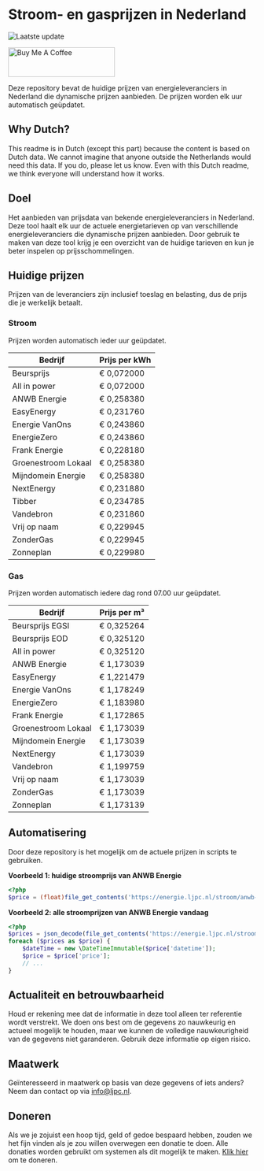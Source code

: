 # Stroom- en gasprijzen in Nederland

![Laatste update](https://img.shields.io/badge/laatste%20update-2025--08--23%2017%3A01%20CET-brightgreen)

<a href="https://www.buymeacoffee.com/Lars-" target="_blank"><img src="https://cdn.buymeacoffee.com/buttons/v2/default-orange.png" alt="Buy Me A Coffee" height="60" style="height: 60px !important;width: 217px !important;" ></a>

Deze repository bevat de huidige prijzen van energieleveranciers in Nederland die dynamische prijzen aanbieden. De prijzen worden elk uur automatisch geüpdatet.

## Why Dutch?

This readme is in Dutch (except this part) because the content is based on Dutch data. We cannot imagine that anyone outside the Netherlands would need this data. If you do, please let us know. Even with this Dutch readme, we think
everyone will understand how it works.

## Doel

Het aanbieden van prijsdata van bekende energieleveranciers in Nederland. Deze tool haalt elk uur de actuele energietarieven op van verschillende energieleveranciers die dynamische prijzen aanbieden. Door gebruik te maken van deze tool
krijg je een overzicht van de huidige tarieven en kun je beter inspelen op prijsschommelingen.

## Huidige prijzen

Prijzen van de leveranciers zijn inclusief toeslag en belasting, dus de prijs die je werkelijk betaalt.

### Stroom

Prijzen worden automatisch ieder uur geüpdatet.

 Bedrijf | Prijs per kWh 
---------|---------------
Beursprijs | € 0,072000
All in power | € 0,072000
ANWB Energie | € 0,258380
EasyEnergy | € 0,231760
Energie VanOns | € 0,243860
EnergieZero | € 0,243860
Frank Energie | € 0,228180
Groenestroom Lokaal | € 0,258380
Mijndomein Energie | € 0,258380
NextEnergy | € 0,231880
Tibber | € 0,234785
Vandebron | € 0,231860
Vrij op naam | € 0,229945
ZonderGas | € 0,229945
Zonneplan | € 0,229980


### Gas

Prijzen worden automatisch iedere dag rond 07.00 uur geüpdatet.

 Bedrijf | Prijs per m³ 
---------|--------------
Beursprijs EGSI | € 0,325264
Beursprijs EOD | € 0,325120
All in power | € 0,325120
ANWB Energie | € 1,173039
EasyEnergy | € 1,221479
Energie VanOns | € 1,178249
EnergieZero | € 1,183980
Frank Energie | € 1,172865
Groenestroom Lokaal | € 1,173039
Mijndomein Energie | € 1,173039
NextEnergy | € 1,173039
Vandebron | € 1,199759
Vrij op naam | € 1,173039
ZonderGas | € 1,173039
Zonneplan | € 1,173139


## Automatisering

Door deze repository is het mogelijk om de actuele prijzen in scripts te gebruiken.

**Voorbeeld 1: huidige stroomprijs van ANWB Energie**

```php
<?php
$price = (float)file_get_contents('https://energie.ljpc.nl/stroom/anwb-energie-nu.txt');

```

**Voorbeeld 2: alle stroomprijzen van ANWB Energie vandaag**

```php
<?php
$prices = json_decode(file_get_contents('https://energie.ljpc.nl/stroom/all-in-power-vandaag.json'),true);
foreach ($prices as $price) {
    $dateTime = new \DateTimeImmutable($price['datetime']);
    $price = $price['price'];
    // ...
}
```

## Actualiteit en betrouwbaarheid

Houd er rekening mee dat de informatie in deze tool alleen ter referentie wordt verstrekt. We doen ons best om de gegevens zo nauwkeurig en actueel mogelijk te houden, maar we kunnen de volledige nauwkeurigheid van de gegevens niet
garanderen. Gebruik deze informatie op eigen risico.

## Maatwerk

Geïnteresseerd in maatwerk op basis van deze gegevens of iets anders? Neem dan contact op
via [info@ljpc.nl](mailto:info@ljpc.nl?subject=Energie%20prijzen).

## Doneren

Als we je zojuist een hoop tijd, geld of gedoe bespaard hebben, zouden we het fijn vinden als je zou willen overwegen een
donatie te doen. Alle donaties worden gebruikt om systemen als dit mogelijk te
maken. [Klik hier](https://www.buymeacoffee.com/Lars-) om te doneren.
